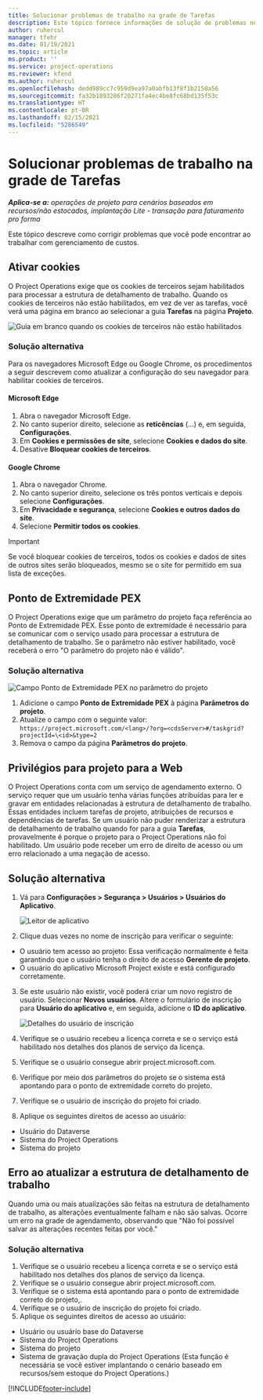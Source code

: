 ```yaml
---
title: Solucionar problemas de trabalho na grade de Tarefas
description: Este tópico fornece informações de solução de problemas necessárias ao trabalhar na grade de Tarefas.
author: ruhercul
manager: tfehr
ms.date: 01/19/2021
ms.topic: article
ms.product: ''
ms.service: project-operations
ms.reviewer: kfend
ms.author: ruhercul
ms.openlocfilehash: dedd989cc7c959d9ea97a0abfb13f8f1b2150a56
ms.sourcegitcommit: fa32b1893286f20271fa4ec4be8fc68bd135f53c
ms.translationtype: HT
ms.contentlocale: pt-BR
ms.lasthandoff: 02/15/2021
ms.locfileid: "5286549"
---
```

# <a name="troubleshoot-working-in-the-task-grid"></a>Solucionar problemas de trabalho na grade de Tarefas 

_**Aplica-se a:** operações de projeto para cenários baseados em recursos/não estocados, implantação Lite - transação para faturamento pro forma_

Este tópico descreve como corrigir problemas que você pode encontrar ao trabalhar com gerenciamento de custos.

## <a name="enable-cookies"></a>Ativar cookies

O Project Operations exige que os cookies de terceiros sejam habilitados para processar a estrutura de detalhamento de trabalho. Quando os cookies de terceiros não estão habilitados, em vez de ver as tarefas, você verá uma página em branco ao selecionar a guia **Tarefas** na página **Projeto**.

![Guia em branco quando os cookies de terceiros não estão habilitados](media/blankschedule.png)


### <a name="workaround"></a>Solução alternativa
Para os navegadores Microsoft Edge ou Google Chrome, os procedimentos a seguir descrevem como atualizar a configuração do seu navegador para habilitar cookies de terceiros.

#### <a name="microsoft-edge"></a>Microsoft Edge

1. Abra o navegador Microsoft Edge.
2. No canto superior direito, selecione as **reticências** (...) e, em seguida, **Configurações**.
3. Em **Cookies e permissões de site**, selecione **Cookies e dados do site**.
4. Desative **Bloquear cookies de terceiros**.

#### <a name="google-chrome"></a>Google Chrome

1. Abra o navegador Chrome.
2. No canto superior direito, selecione os três pontos verticais e depois selecione **Configurações**.
3. Em **Privacidade e segurança**, selecione **Cookies e outros dados do site**.
4. Selecione **Permitir todos os cookies**.

> [!IMPORTANT]
> Se você bloquear cookies de terceiros, todos os cookies e dados de sites de outros sites serão bloqueados, mesmo se o site for permitido em sua lista de exceções.

## <a name="pex-endpoint"></a>Ponto de Extremidade PEX

O Project Operations exige que um parâmetro do projeto faça referência ao Ponto de Extremidade PEX. Esse ponto de extremidade é necessário para se comunicar com o serviço usado para processar a estrutura de detalhamento de trabalho. Se o parâmetro não estiver habilitado, você receberá o erro "O parâmetro do projeto não é válido". 

### <a name="workaround"></a>Solução alternativa
 ![Campo Ponto de Extremidade PEX no parâmetro do projeto](media/projectparameter.png)

1. Adicione o campo **Ponto de Extremidade PEX** à página **Parâmetros do projeto**.
2. Atualize o campo com o seguinte valor: `https://project.microsoft.com/<lang>/?org=<cdsServer>#/taskgrid?projectId=\<id>&type=2`
3. Remova o campo da página **Parâmetros do projeto**.

## <a name="privileges-for-project-for-the-web"></a>Privilégios para projeto para a Web

O Project Operations conta com um serviço de agendamento externo. O serviço requer que um usuário tenha várias funções atribuídas para ler e gravar em entidades relacionadas à estrutura de detalhamento de trabalho. Essas entidades incluem tarefas de projeto, atribuições de recursos e dependências de tarefas. Se um usuário não puder renderizar a estrutura de detalhamento de trabalho quando for para a guia **Tarefas**, provavelmente é porque o projeto para o Project Operations não foi habilitado. Um usuário pode receber um erro de direito de acesso ou um erro relacionado a uma negação de acesso.


## <a name="workaround"></a>Solução alternativa

1. Vá para **Configurações > Segurança > Usuários > Usuários do Aplicativo**.  

   ![Leitor de aplicativo](media/applicationuser.jpg)
   
2. Clique duas vezes no nome de inscrição para verificar o seguinte:

 - O usuário tem acesso ao projeto: Essa verificação normalmente é feita garantindo que o usuário tenha o direito de acesso **Gerente de projeto**.
 - O usuário do aplicativo Microsoft Project existe e está configurado corretamente.
 
3. Se este usuário não existir, você poderá criar um novo registro de usuário. Selecionar **Novos usuários**. Altere o formulário de inscrição para **Usuário do aplicativo** e, em seguida, adicione o **ID do aplicativo**.

   ![Detalhes do usuário de inscrição](media/applicationuserdetails.jpg)

4. Verifique se o usuário recebeu a licença correta e se o serviço está habilitado nos detalhes dos planos de serviço da licença.
5. Verifique se o usuário consegue abrir project.microsoft.com.
6. Verifique por meio dos parâmetros do projeto se o sistema está apontando para o ponto de extremidade correto do projeto.
7. Verifique se o usuário de inscrição do projeto foi criado.
8. Aplique os seguintes direitos de acesso ao usuário:

  - Usuário do Dataverse
  - Sistema do Project Operations
  - Sistema do projeto

## <a name="error-when-updating-the-work-breakdown-structure"></a>Erro ao atualizar a estrutura de detalhamento de trabalho

Quando uma ou mais atualizações são feitas na estrutura de detalhamento de trabalho, as alterações eventualmente falham e não são salvas. Ocorre um erro na grade de agendamento, observando que "Não foi possível salvar as alterações recentes feitas por você."

### <a name="workaround"></a>Solução alternativa

1. Verifique se o usuário recebeu a licença correta e se o serviço está habilitado nos detalhes dos planos de serviço da licença.
2. Verifique se o usuário consegue abrir project.microsoft.com.
3. Verifique se o sistema está apontando para o ponto de extremidade correto do projeto,.
4. Verifique se o usuário de inscrição do projeto foi criado.
5. Aplique os seguintes direitos de acesso ao usuário:
  
  - Usuário ou usuário base do Dataverse
  - Sistema do Project Operations
  - Sistema do projeto
  - Sistema de gravação dupla do Project Operations (Esta função é necessária se você estiver implantando o cenário baseado em recursos/sem estoque do Project Operations.)


[!INCLUDE[footer-include](../includes/footer-banner.md)]